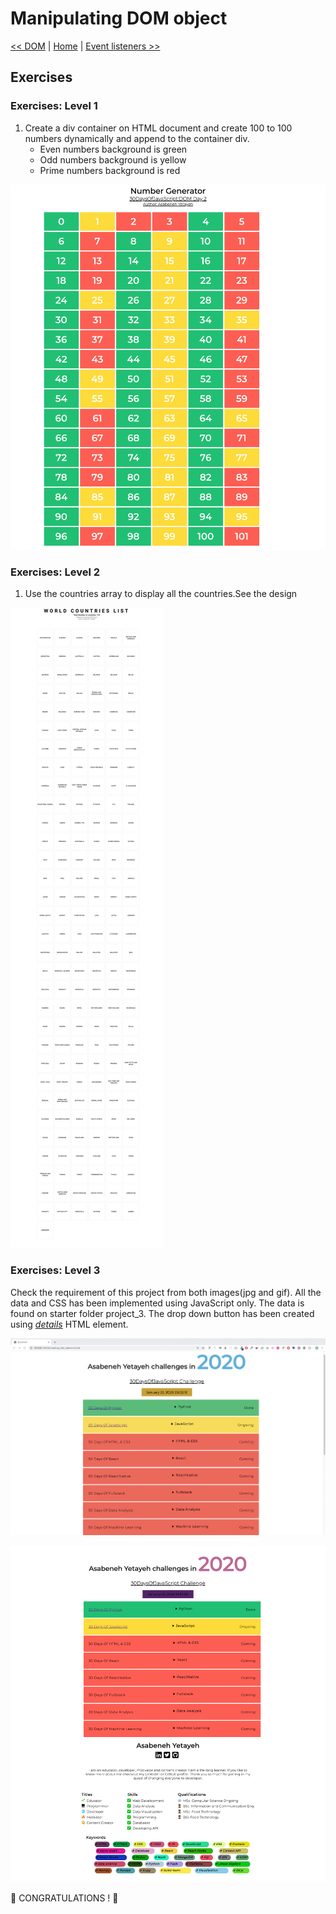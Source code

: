 # Manipulating DOM object

[<< DOM](../21_DOM/exercises.md) | [Home](../../README.md) | [Event listeners >>](../23_Event_listeners/exercises.md)

## Exercises

### Exercises: Level 1

1. Create a div container on HTML document and create 100 to 100 numbers dynamically and append to the container div. 
   - Even numbers background is green
   - Odd numbers background is yellow
   - Prime numbers background is red

![Number Generator](./../images/projects/dom_min_project_day_number_generators_2.1.png)

### Exercises: Level 2

1. Use the countries array to display all the countries.See the design

![World Countries List](./../images/projects/dom_min_project_countries_aray_day_2.2.png)

### Exercises: Level 3

Check the requirement of this project from both images(jpg and gif). All the data and CSS has been implemented using JavaScript only. The data is found on starter folder project_3. The drop down button has been created using [*details*](https://www.w3schools.com/tags/tag_details.asp) HTML element.

![Challenge Information](./../images/projects/dom_mini_project_challenge_info_day_2.3.gif)

![Challenge Information](./../images/projects/dom_mini_project_challenge_info_day_2.3.png)

🎉 CONGRATULATIONS ! 🎉

